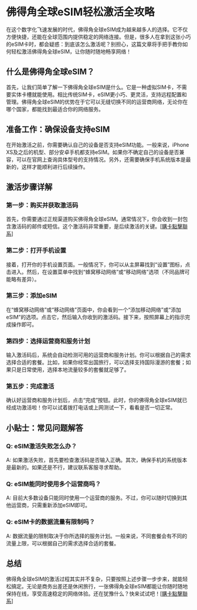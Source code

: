 # 佛得角全球eSIM轻松激活全攻略

在这个数字化飞速发展的时代，佛得角全球eSIM成为越来越多人的选择。它不仅方便快捷，还能在全球范围内提供稳定的网络连接。但是，很多人在拿到这张小巧的eSIM卡时，都会疑惑：到底该怎么激活呢？别担心，这篇文章将手把手教你如何轻松激活佛得角全球eSIM，让你随时随地畅享网络！

## 什么是佛得角全球eSIM？

首先，让我们简单了解一下佛得角全球eSIM是什么。它是一种虚拟SIM卡，不需要实体卡槽就能使用。相比传统SIM卡，eSIM更小巧、更灵活，支持远程配置和管理。佛得角全球eSIM的优势在于它可以无缝切换不同的运营商网络，无论你在哪个国家，都能找到最适合你的网络服务。

## 准备工作：确保设备支持eSIM

在开始激活之前，你需要确认自己的设备是否支持eSIM功能。一般来说，iPhone XS及之后的机型、部分安卓手机都支持eSIM。如果你不确定自己的设备是否兼容，可以在官网上查询具体型号的支持情况。另外，还需要确保手机系统版本是最新的，这样才能顺利进行后续操作。

## 激活步骤详解

### 第一步：购买并获取激活码

首先，你需要通过正规渠道购买佛得角全球eSIM。通常情况下，你会收到一封包含激活码的邮件或短信。这个激活码非常重要，是后续激活的关键。[[購卡點擊聯系](https://t.me/s/esim1088)]

### 第二步：打开手机设置

接着，打开你的手机设置页面。一般情况下，你可以从主屏幕找到“设置”图标，点击进入。然后，在设置菜单中找到“蜂窝移动网络”或“移动网络”选项（不同品牌可能略有差异）。

### 第三步：添加eSIM

在“蜂窝移动网络”或“移动网络”页面中，你会看到一个“添加移动网络”或“添加eSIM”的选项。点击它，然后输入你收到的激活码。接下来，按照屏幕上的指示完成操作即可。

### 第四步：选择运营商和服务计划

输入激活码后，系统会自动检测可用的运营商和服务计划。你可以根据自己的需求选择合适的套餐。比如，如果你经常出国旅行，可以选择支持国际漫游的套餐；如果只是日常使用，选择本地流量较多的套餐就足够了。

### 第五步：完成激活

确认好运营商和服务计划后，点击“完成”按钮。此时，你的佛得角全球eSIM就已经成功激活啦！你可以试着拨打电话或上网测试一下，看看是否一切正常。

## 小贴士：常见问题解答

### Q: eSIM激活失败怎么办？

A: 如果激活失败，首先要检查激活码是否输入正确。其次，确保手机的系统版本是最新的。如果还是不行，建议联系客服寻求帮助。

### Q: eSIM能同时使用多个运营商吗？

A: 目前大多数设备只能同时使用一个运营商的服务。不过，你可以随时切换到其他运营商，只需重新添加eSIM即可。

### Q: eSIM卡的数据流量有限制吗？

A: 数据流量的限制取决于你所选择的服务计划。一般来说，不同套餐会有不同的流量上限，可以根据自己的需求选择合适的套餐。

## 总结

佛得角全球eSIM的激活过程其实并不复杂，只要按照上述步骤一步步来，就能轻松搞定。无论是商务出差还是休闲旅行，一张佛得角全球eSIM都能让你随时随地保持在线，享受高速稳定的网络体验。还在犹豫什么？快来试试吧！[[購卡點擊聯系](https://t.me/s/esim1088)]